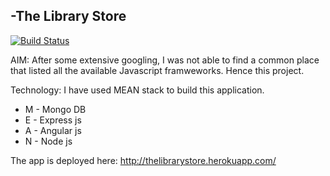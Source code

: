 -The Library Store
------------------
[![Build Status](https://travis-ci.org/arvindr21/TheLibraryStore.png?branch=master)](https://travis-ci.org/arvindr21/TheLibraryStore)

AIM: After some extensive googling, I was not able to find a common place that listed all the available Javascript framweworks. Hence this project. 

Technology: I have used MEAN stack to build this application. 

- M - Mongo DB
- E - Express js
- A - Angular js
- N - Node js

The app is deployed here: http://thelibrarystore.herokuapp.com/
